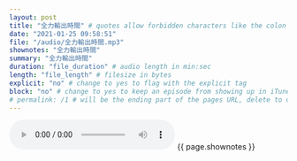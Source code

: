 ```yaml
---
layout: post
title: "全力輸出時間" # quotes allow forbidden characters like the colon
date: "2021-01-25 09:58:51"
file: "/audio/全力輸出時間.mp3"
shownotes: "全力輸出時間"
summary: "全力輸出時間"
duration: "file_duration" # audio length in min:sec
length: "file_length" # filesize in bytes
explicit: "no" # change to yes to flag with the explicit tag
block: "no" # change to yes to keep an episode from showing up in iTunes
# permalink: /1 # will be the ending part of the pages URL, delete to default to the title
---
```


<audio controls>
<source src="{{site.url}}{{site.baseurl}}{{ page.file }}" type="audio/x-mp3">
Your browser does not support the audio element.
</audio>
{{ page.shownotes }}
